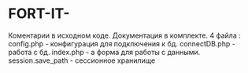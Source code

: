 # FORT-IT-
Коментарии в исходном коде. Документация в комплекте.
4 файла :
config.php -  конфигурация для подключения к бд.
connectDB.php -  работа с бд.
index.php -  a форма для работы с данными.
session.save_path - сессионное хранилище
